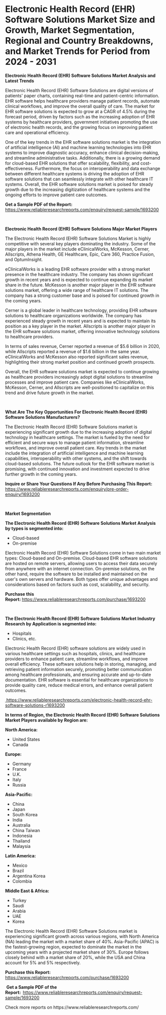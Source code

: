 <p><h1>Electronic Health Record (EHR) Software Solutions Market Size and Growth, Market Segmentation, Regional and Country Breakdowns, and Market Trends for Period from 2024 -  2031</h1></p><p><strong>Electronic Health Record (EHR) Software Solutions Market Analysis and Latest Trends</strong></p>
<p><p>Electronic Health Record (EHR) Software Solutions are digital versions of patients' paper charts, containing real-time and patient-centric information. EHR software helps healthcare providers manage patient records, automate clinical workflows, and improve the overall quality of care. The market for EHR software solutions is expected to grow at a CAGR of 4.5% during the forecast period, driven by factors such as the increasing adoption of EHR systems by healthcare providers, government initiatives promoting the use of electronic health records, and the growing focus on improving patient care and operational efficiency.</p><p>One of the key trends in the EHR software solutions market is the integration of artificial intelligence (AI) and machine learning technologies into EHR systems to improve diagnostic accuracy, enhance clinical decision-making, and streamline administrative tasks. Additionally, there is a growing demand for cloud-based EHR solutions that offer scalability, flexibility, and cost-effectiveness. Furthermore, the focus on interoperability and data exchange between different healthcare systems is driving the adoption of EHR software solutions that can seamlessly integrate with other healthcare IT systems. Overall, the EHR software solutions market is poised for steady growth due to the increasing digitization of healthcare systems and the ongoing efforts to improve patient care outcomes.</p></p>
<p><strong>Get a Sample PDF of the Report:&nbsp;</strong> <a href="https://www.reliableresearchreports.com/enquiry/request-sample/1693200">https://www.reliableresearchreports.com/enquiry/request-sample/1693200</a></p>
<p>&nbsp;</p>
<p><strong>Electronic Health Record (EHR) Software Solutions Major Market Players</strong></p>
<p><p>The Electronic Health Record (EHR) Software Solutions Market is highly competitive with several key players dominating the industry. Some of the major players in the market include eClinicalWorks, McKesson, Cerner, Allscripts, Athena Health, GE Healthcare, Epic, Care 360, Practice Fusion, and OptumInsight.</p><p>eClinicalWorks is a leading EHR software provider with a strong market presence in the healthcare industry. The company has shown significant growth in recent years and is expected to continue expanding its market share in the future. McKesson is another major player in the EHR software solutions market, offering a wide range of healthcare IT solutions. The company has a strong customer base and is poised for continued growth in the coming years.</p><p>Cerner is a global leader in healthcare technology, providing EHR software solutions to healthcare organizations worldwide. The company has experienced steady growth in recent years and is expected to maintain its position as a key player in the market. Allscripts is another major player in the EHR software solutions market, offering innovative technology solutions to healthcare providers.</p><p>In terms of sales revenue, Cerner reported a revenue of $5.6 billion in 2020, while Allscripts reported a revenue of $1.6 billion in the same year. eClinicalWorks and McKesson also reported significant sales revenue, highlighting their strong market position and continued growth prospects.</p><p>Overall, the EHR software solutions market is expected to continue growing as healthcare providers increasingly adopt digital solutions to streamline processes and improve patient care. Companies like eClinicalWorks, McKesson, Cerner, and Allscripts are well-positioned to capitalize on this trend and drive future growth in the market.</p></p>
<p>&nbsp;</p>
<p><strong>What Are The Key Opportunities For Electronic Health Record (EHR) Software Solutions Manufacturers?</strong></p>
<p><p>The Electronic Health Record (EHR) Software Solutions market is experiencing significant growth due to the increasing adoption of digital technology in healthcare settings. The market is fueled by the need for efficient and secure ways to manage patient information, streamline workflows, and improve overall patient care. Key trends in the market include the integration of artificial intelligence and machine learning capabilities, interoperability with other systems, and the shift towards cloud-based solutions. The future outlook for the EHR software market is promising, with continued innovation and investment expected to drive further growth in the coming years.</p></p>
<p><strong>Inquire or Share Your Questions If Any Before Purchasing This Report:</strong> <a href="https://www.reliableresearchreports.com/enquiry/pre-order-enquiry/1693200">https://www.reliableresearchreports.com/enquiry/pre-order-enquiry/1693200</a></p>
<p>&nbsp;</p>
<p><strong>Market Segmentation</strong></p>
<p><strong>The Electronic Health Record (EHR) Software Solutions Market Analysis by types is segmented into:</strong></p>
<p><ul><li>Cloud-based</li><li>On-premise</li></ul></p>
<p><p>Electronic Health Record (EHR) Software Solutions come in two main market types: Cloud-based and On-premise. Cloud-based EHR software solutions are hosted on remote servers, allowing users to access their data securely from anywhere with an internet connection. On-premise solutions, on the other hand, require the software to be installed and maintained on the user's own servers and hardware. Both types offer unique advantages and considerations based on factors such as cost, scalability, and security.</p></p>
<p><strong>Purchase this Report:&nbsp;</strong><a href="https://www.reliableresearchreports.com/purchase/1693200">https://www.reliableresearchreports.com/purchase/1693200</a></p>
<p>&nbsp;</p>
<p><strong>The Electronic Health Record (EHR) Software Solutions Market Industry Research by Application is segmented into:</strong></p>
<p><ul><li>Hospitals</li><li>Clinics, etc.</li></ul></p>
<p><p>Electronic Health Record (EHR) software solutions are widely used in various healthcare settings such as hospitals, clinics, and healthcare providers to enhance patient care, streamline workflows, and improve overall efficiency. These software solutions help in storing, managing, and retrieving patient information securely, promoting better communication among healthcare professionals, and ensuring accurate and up-to-date documentation. EHR software is essential for healthcare organizations to provide quality care, reduce medical errors, and enhance overall patient outcomes.</p></p>
<p><a href="https://www.reliableresearchreports.com/electronic-health-record-ehr-software-solutions-r1693200">&nbsp;https://www.reliableresearchreports.com/electronic-health-record-ehr-software-solutions-r1693200</a></p>
<p><strong>In terms of Region, the Electronic Health Record (EHR) Software Solutions Market Players available by Region are:</strong></p>
<p>
    <p> <strong> North America: </strong>
        <ul>
            <li>United States</li>
            <li>Canada</li>
        </ul>
        </p> 
    <p> <strong> Europe: </strong>
        <ul>
            <li>Germany</li>
            <li>France</li>
            <li>U.K.</li>
            <li>Italy</li>
            <li>Russia</li>
        </ul>
        </p> 
    <p> <strong> Asia-Pacific: </strong>
        <ul>
            <li>China</li>
            <li>Japan</li>
            <li>South Korea</li>
            <li>India</li>
            <li>Australia</li>
            <li>China Taiwan</li>
            <li>Indonesia</li>
            <li>Thailand</li>
            <li>Malaysia</li>
        </ul>
        </p> 
    <p> <strong> Latin America: </strong>
        <ul>
            <li>Mexico</li>
            <li>Brazil</li>
            <li>Argentina Korea</li>
            <li>Colombia</li>
        </ul>
        </p> 
    <p> <strong> Middle East & Africa: </strong>
        <ul>
            <li>Turkey</li>
            <li>Saudi</li>
            <li>Arabia</li>
            <li>UAE</li>
            <li>Korea</li>
        </ul>
    </p>
    </p>
<p><p>The Electronic Health Record (EHR) Software Solutions market is experiencing significant growth across various regions, with North America (NA) leading the market with a market share of 40%. Asia-Pacific (APAC) is the fastest-growing region, expected to dominate the market in the upcoming years with a projected market share of 30%. Europe follows closely behind with a market share of 20%, while the USA and China account for 5% and 5% respectively.</p></p>
<p><strong>Purchase this Report: </strong><a href="https://www.reliableresearchreports.com/purchase/1693200">https://www.reliableresearchreports.com/purchase/1693200</a></p>
<p>&nbsp;<strong>Get a Sample PDF of the Report:&nbsp;&nbsp;</strong><a href="https://www.reliableresearchreports.com/enquiry/request-sample/1693200">https://www.reliableresearchreports.com/enquiry/request-sample/1693200</a></p>
<p><strong></strong></p>
<p>Check more reports on https://www.reliableresearchreports.com/</p>
